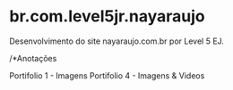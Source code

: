 # br.com.level5jr.nayaraujo
Desenvolvimento do site nayaraujo.com.br por Level 5 EJ. 

/*Anotações

Portifolio 1 - Imagens
Portifolio 4 - Imagens & Videos
